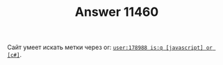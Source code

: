 ﻿---
title: "Answer 11460"
se.owner.user_id: 178988
se.owner.display_name: "Qwertiy"
se.owner.link: "https://ru.meta.stackoverflow.com/users/178988/qwertiy"
se.answer_id: 11460
se.question_id: 11459
se.post_type: answer
se.is_accepted: False
---
<p>Сайт умеет искать метки через or: <a href="https://ru.stackoverflow.com/search?q=user%3A178988+is%3Aq+%5Bjavascript%5D+or+%5Bc%23%5D"><code>user:178988 is:q [javascript] or [c#]</code></a>.</p>
